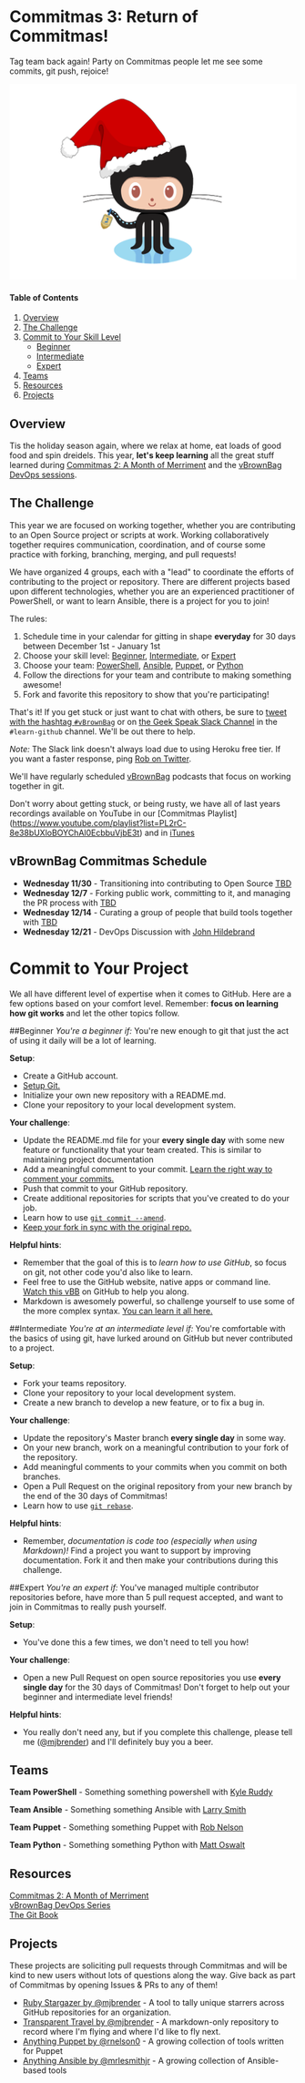# Commitmas 3: Return of Commitmas!
 Tag team back again! Party on Commitmas people let me see some commits, git push, rejoice!

![Holiday octocat](octocat/holiday-octocat.png)


#### Table of Contents

1. [Overview](#overview)
2. [The Challenge](#the-challenge)
3. [Commit to Your Skill Level](#commit-to-your-skill-level)
    * [Beginner](#beginner)
    * [Intermediate](#intermediate)
    * [Expert](#expert)
6. [Teams](#teams)
4. [Resources](#resources)
5. [Projects](#projects)

## Overview

Tis the holiday season again, where we relax at home, eat loads of good food and spin dreidels. This year, **let's keep learning** all the great stuff learned during [Commitmas 2: A Month of Merriment](https://github.com/commitmas/30-days-of-commitmas-2015) and the [vBrownBag DevOps sessions](http://professionalvmware.com/vbrownbag-devops-series/).


## The Challenge

This year we are focused on working together, whether you are contributing to an Open Source project or scripts at work. Working collaboratively together requires communication, coordination, and of course some practice with forking, branching, merging, and pull requests! 

We have organized 4 groups, each with a "lead" to coordinate the efforts of contributing to the project or repository. There are different projects based upon different technologies, whether you are an experienced practitioner of PowerShell, or want to learn Ansible, there is a project for you to join!

The rules:

1. Schedule time in your calendar for gitting in shape **everyday** for 30 days between December 1st - January 1st
2. Choose your skill level: [Beginner](#beginner), [Intermediate](#intermediate), or [Expert](#expert)
5. Choose your team: [PowerShell](#powershell), [Ansible](#ansible), [Puppet](#puppet), or [Python](#python)
3. Follow the directions for your team and contribute to making something awesome!
4. Fork and favorite this repository to show that you're participating!

That's it! If you get stuck or just want to chat with others, be sure to [tweet with the hashtag `#vBrownBag`](https://twitter.com/hashtag/vbrownbag) or on [the Geek Speak Slack Channel](http://geekspeak.heroku.com) in the `#learn-github` channel. We'll be out there to help.

*Note:* The Slack link doesn't always load due to using Heroku free tier. If you want a faster response, ping [Rob on Twitter](https://twitter.com/rnelson0).

We'll have regularly scheduled [vBrownBag](http://vbrownbag.com) podcasts that focus on working together in git. 

Don't worry about getting stuck, or being rusty, we have all of last years recordings available on YouTube in our [Commitmas Playlist] (https://www.youtube.com/playlist?list=PL2rC-8e38bUXloBOYChAl0EcbbuVjbE3t) and in [iTunes](https://itunes.apple.com/us/podcast/professionalvmware-vbrownbag/id468638808?mt=2)

## vBrownBag Commitmas Schedule
- **Wednesday 11/30** -    Transitioning into contributing to Open Source [TBD](https://twitter.com/)
- **Wednesday 12/7** -  Forking public work, committing to it, and managing the PR process with [TBD](https://twitter.com/)
- **Wednesday 12/14** -   Curating a group of people that build tools together with [TBD](https://twitter.com/) 
- **Wednesday 12/21** -     DevOps Discussion with [John Hildebrand](https://twitter.com/snoopj123)

# Commit to Your Project
We all have different level of expertise when it comes to GitHub. Here are a few options based on your comfort level. Remember: **focus on learning how git works** and let the other topics follow.

##Beginner
<a name="beginner"></a>
*You're a beginner if:* You're new enough to git that just the act of using it daily will be a lot of learning.

**Setup**:
* Create a GitHub account.
* [Setup Git.](https://help.github.com/articles/set-up-git/)
* Initialize your own new repository with a README.md.
* Clone your repository to your local development system.

**Your challenge**:
* Update the README.md file for your **every single day** with some new feature or functionality that your team created. This is similar to maintaining project documentation
* Add a meaningful comment to your commit. [Learn the right way to comment your commits.](https://github.com/phonegap/phonegap/wiki/Git-Commit-Message-Format)
* Push that commit to your GitHub repository.
* Create additional repositories for scripts that you've created to do your job.
* Learn how to use [`git commit --amend`](http://rnelson0.com/2014/12/26/using-git-amend-for-quick-corrections).
* [Keep your fork in sync with the original repo.](http://rnelson0.com/2014/12/27/updating-your-git-fork-from-the-original-repo/)

**Helpful hints**:
* Remember that the goal of this is to *learn how to use GitHub*, so focus on git, not other code you'd also like to learn.
* Feel free to use the GitHub website, native apps or command line. [Watch this vBB](http://neckbeardinfluence.com/technical-quick-hacking-your-way-into-github/) on GitHub to help you along.
* Markdown is awesomely powerful, so challenge yourself to use some of the more complex syntax. [You can learn it all here.](http://daringfireball.net/projects/markdown/syntax)


##Intermediate
<a name="intermediate"></a>
*You're at an intermediate level if:* You're comfortable with the basics of using git, have lurked around on GitHub but never contributed to a project.

**Setup**:
* Fork your teams repository.
* Clone your repository to your local development system.
* Create a new branch to develop a new feature, or to fix a bug in.

**Your challenge**:
* Update the repository's Master branch **every single day** in some way.
* On your new branch, work on a meaningful contribution to your fork of the repository.
* Add meaningful comments to your commits when you commit on both branches.
* Open a Pull Request on the original repository from your new branch by the end of the 30 days of Commitmas!
* Learn how to use [`git rebase`](http://rnelson0.com/2014/12/23/using-git-rebase-to-rewrite-history/).

**Helpful hints**:
* Remember, *documentation is code too (especially when using Markdown)!* Find a project you want to support by improving documentation. Fork it and then make your contributions during this challenge.

##Expert
<a name="expert"></a>
*You're an expert if:* You've managed multiple contributor repositories before, have more than 5 pull request accepted, and want to join in Commitmas to really push yourself.

**Setup**:
* You've done this a few times, we don't need to tell you how!

**Your challenge**:
* Open a new Pull Request on open source repositories you use **every single day** for the 30 days of Commitmas! Don't forget to help out your beginner and intermediate level friends!


**Helpful hints**:
* You really don't need any, but if you complete this challenge, please tell me ([@mjbrender](http://twitter.com/mjbrender)) and I'll definitely buy you a beer.

## Teams
<a name="teams"></a>
**Team PowerShell** - Something something powershell with [Kyle Ruddy](https://twitter.com/kmruddy)

**Team Ansible** - Something something Ansible with [Larry Smith](https://twitter.com/mrlesmithjr)

**Team Puppet** - Something something Puppet with [Rob Nelson](https://twitter.com/rnelson0)

**Team Python** - Something something Python with [Matt Oswalt](https://twitter.com/mierdin)

## Resources
<a name="resources"></a>
[Commitmas 2: A Month of Merriment](http://bit.ly/Commitmas2)  
[vBrownBag DevOps Series](http://vbrownbag.com/vbrownbag-technology-series/vbrownbag-devops-series/)  
[The Git Book](https://git-scm.com/book/en/v2)  

## Projects
<a name="projects"></a>

These projects are soliciting pull requests through Commitmas and will be kind to new users without lots of questions along the way. Give back as part of Commitmas by opening Issues & PRs to any of them!

* [Ruby Stargazer by @mjbrender](https://github.com/mjbrender/ruby-stargazer) - A tool to tally unique starrers across GitHub repositories for an organization.
* [Transparent Travel by @mjbrender](https://github.com/mjbrender/transparent-travel) - A markdown-only repository to record where I'm flying and where I'd like to fly next.
* [Anything Puppet by @rnelson0](https://github.com/rnelson0?tab=repositories) - A growing collection of tools written for Puppet
* [Anything Ansible by @mrlesmithjr](https://github.com/mrlesmithjr?tab=repositories) - A growing collection of Ansible-based tools
